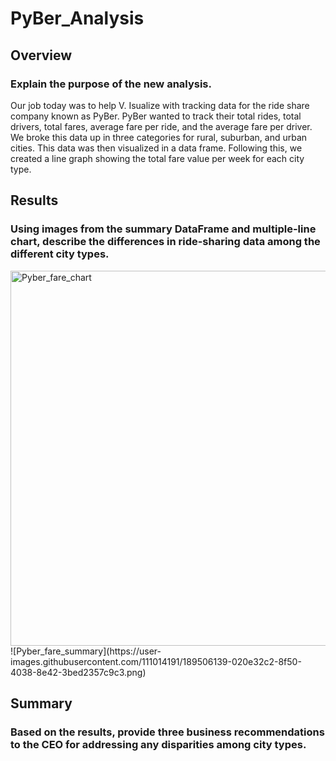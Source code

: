 # PyBer_Analysis
## Overview
### Explain the purpose of the new analysis.
Our job today was to help V. Isualize with tracking data for the ride share company known as PyBer. PyBer wanted to track their total rides, total drivers, total fares, average fare per ride, and the average fare per driver. We broke this data up in three categories for rural, suburban, and urban cities. This data was then visualized in a data frame. Following this, we created a line graph showing the total fare value per week for each city type. 
## Results
### Using images from the summary DataFrame and multiple-line chart, describe the differences in ride-sharing data among the different city types.

<img width="600" alt="Pyber_fare_chart" src="https://user-images.githubusercontent.com/111014191/189506136-7a306a68-1139-45af-902f-fd80a4bf271d.png">
![Pyber_fare_summary](https://user-images.githubusercontent.com/111014191/189506139-020e32c2-8f50-4038-8e42-3bed2357c9c3.png)

## Summary
### Based on the results, provide three business recommendations to the CEO for addressing any disparities among city types.

